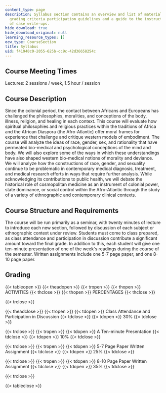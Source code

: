 ```yaml
---
content_type: page
description: Syllabus section contains an overview and list of materials for the course,
  grading criteria participation guidelines and a guide to the instructor?s evaluation
  of case write-ups.
hide_download: true
hide_download_original: null
learning_resource_types: []
ocw_type: CourseSection
title: Syllabus
uid: f41940c9-2055-625b-cc9c-42d36658254c
---
```


Course Meeting Times
--------------------

Lectures: 2 sessions / week, 1.5 hour / session

Course Description
------------------

Since the colonial period, the contact between Africans and Europeans has challenged the philosophies, moralities, and conceptions of the body, illness, religion, and healing in each context. This course will evaluate how spiritual philosophies and religious practices within the traditions of Africa and the African Diaspora (the Afro-Atlantic) offer moral frames for experience that challenge and critique western models of embodiment. The course will analyze the ideas of race, gender, sex, and rationality that have permeated bio-medical and psychological conceptions of the mind and body. We will also explore some of the ways in which these understandings have also shaped western bio-medical notions of morality and deviance. We will analyze how the constructions of race, gender, and sexuality continue to be problematic in contemporary medical diagnosis, treatment, and medical research efforts in ways that require further analysis. While acknowledging its contributions to public health, we will debate the historical role of cosmopolitan medicine as an instrument of colonial power, state dominance, or social control within the Afro-Atlantic through the study of a variety of ethnographic and contemporary clinical contexts.

Course Structure and Requirements
---------------------------------

The course will be run primarily as a seminar, with twenty minutes of lecture to introduce each new section, followed by discussion of each subject or ethnographic context under review. Students must come to class prepared, as class attendance and participation in discussion contribute a significant amount toward the final grade. In addition to this, each student will give one ten-minute presentation of one of the week's readings during the course of the semester. Written assignments include one 5-7 page paper, and one 8-10 page paper.

Grading
-------

{{< tableopen >}}
{{< theadopen >}}
{{< tropen >}}
{{< thopen >}}
ACTIVITIES
{{< thclose >}}
{{< thopen >}}
PERCENTAGES
{{< thclose >}}

{{< trclose >}}

{{< theadclose >}}
{{< tropen >}}
{{< tdopen >}}
Class Attendance and Participation in Discussion
{{< tdclose >}}
{{< tdopen >}}
30%
{{< tdclose >}}

{{< trclose >}}
{{< tropen >}}
{{< tdopen >}}
A Ten-minute Presentation
{{< tdclose >}}
{{< tdopen >}}
10%
{{< tdclose >}}

{{< trclose >}}
{{< tropen >}}
{{< tdopen >}}
5-7 Page Paper Written Assignment
{{< tdclose >}}
{{< tdopen >}}
25%
{{< tdclose >}}

{{< trclose >}}
{{< tropen >}}
{{< tdopen >}}
8-10 Page Paper Written Assignment
{{< tdclose >}}
{{< tdopen >}}
35%
{{< tdclose >}}

{{< trclose >}}

{{< tableclose >}}